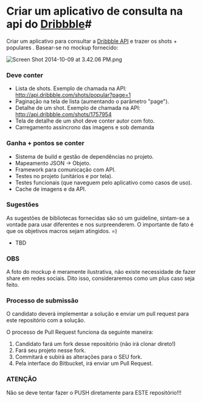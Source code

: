 # Criar um aplicativo de consulta na api do [Dribbble](https://dribbble.com)#

Criar um aplicativo para consultar a [Dribbble API](http://developer.dribbble.com/v1/) e trazer os shots + populares . Basear-se no mockup fornecido:

![Screen Shot 2014-10-09 at 3.42.06 PM.png](https://bitbucket.org/repo/bApLBb/images/3039998141-Screen%20Shot%202014-10-09%20at%203.42.06%20PM.png)

### **Deve conter** ###

* Lista de shots. Exemplo de chamada na API: http://api.dribbble.com/shots/popular?page=1
* Paginação na tela de lista (aumentando o parâmetro "page").
* Detalhe de um shot. Exemplo de chamada na API: http://api.dribbble.com/shots/1757954
* Tela de detalhe de um shot deve conter autor com foto.
* Carregamento assíncrono das imagens e sob demanda

### **Ganha + pontos se conter** ###

* Sistema de build e gestão de dependências no projeto.
* Mapeamento JSON -> Objeto. 
* Framework para comunicação com API.
* Testes no projeto (unitários e por tela). 
* Testes funcionais (que naveguem pelo aplicativo como casos de uso). 
* Cache de imagens e da API. 

### **Sugestões** ###

As sugestões de bibliotecas fornecidas são só um guideline, sintam-se a vontade para usar diferentes e nos surpreenderem. O importante de fato é que os objetivos macros sejam atingidos. =)

* TBD

### **OBS** ###

A foto do mockup é meramente ilustrativa, não existe necessidade de fazer share em redes sociais. 
Dito isso, consideraremos como um plus caso seja feito.  


### **Processo de submissão** ###
O candidato deverá implementar a solução e enviar um pull request para este repositório com a solução.

O processo de Pull Request funciona da seguinte maneira:

1. Candidato fará um fork desse repositório (não irá clonar direto!)
2. Fará seu projeto nesse fork.
3. Commitará e subirá as alterações para o SEU fork.
4. Pela interface do Bitbucket, irá enviar um Pull Request.

### **ATENÇÃO** ###
Não se deve tentar fazer o PUSH diretamente para ESTE repositório!!!
